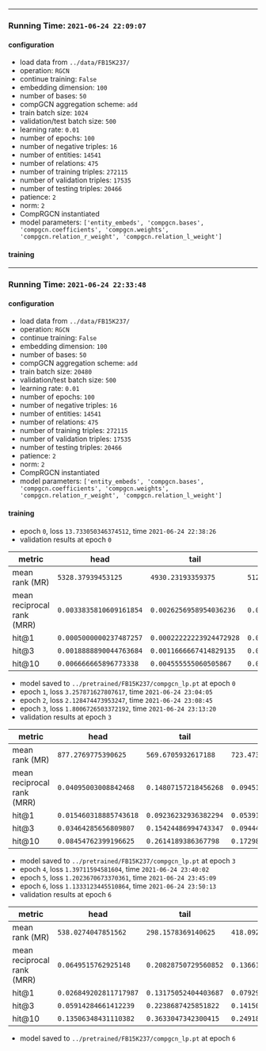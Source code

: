 -----
### Running Time: `2021-06-24 22:09:07`
#### configuration
- load data from `../data/FB15K237/`
- operation: `RGCN`
- continue training: `False`
- embedding dimension: `100`
- number of bases: `50`
- compGCN aggregation scheme: `add`
- train batch size: `1024`
- validation/test batch size: `500`
- learning rate: `0.01`
- number of epochs: `100`
- number of negative triples: `16`
- number of entities: `14541`
- number of relations: `475`
- number of training triples: `272115`
- number of validation triples: `17535`
- number of testing triples: `20466`
- patience: `2`
- norm: `2`
- CompRGCN instantiated
- model parameters: `['entity_embeds', 'compgcn.bases', 'compgcn.coefficients', 'compgcn.weights', 'compgcn.relation_r_weight', 'compgcn.relation_l_weight']`
#### training
-----
### Running Time: `2021-06-24 22:33:48`
#### configuration
- load data from `../data/FB15K237/`
- operation: `RGCN`
- continue training: `False`
- embedding dimension: `100`
- number of bases: `50`
- compGCN aggregation scheme: `add`
- train batch size: `20480`
- validation/test batch size: `500`
- learning rate: `0.01`
- number of epochs: `100`
- number of negative triples: `16`
- number of entities: `14541`
- number of relations: `475`
- number of training triples: `272115`
- number of validation triples: `17535`
- number of testing triples: `20466`
- patience: `2`
- norm: `2`
- CompRGCN instantiated
- model parameters: `['entity_embeds', 'compgcn.bases', 'compgcn.coefficients', 'compgcn.weights', 'compgcn.relation_r_weight', 'compgcn.relation_l_weight']`
#### training
- epoch `0`, loss `13.733050346374512`, time `2021-06-24 22:38:26`  
- validation results  at epoch `0`
   
|  metric  |  head  |  tail  |  mean  |  
|  ----  |  ----  |  ----  |  ----  |  
|  mean rank (MR)  |  `5328.37939453125`  |  `4930.23193359375`  |  `5129.3056640625`  |  
|  mean reciprocal rank (MRR)  |  `0.0033835810609161854`  |  `0.0026256958954036236`  |  `0.0030046384781599045`  |  
|  hit@1  |  `0.0005000000237487257`  |  `0.00022222223924472928`  |  `0.00036111113149672747`  |  
|  hit@3  |  `0.0018888890044763684`  |  `0.0011666667414829135`  |  `0.001527777872979641`  |  
|  hit@10  |  `0.006666665896773338`  |  `0.004555555060505867`  |  `0.005611110478639603`  |  
   
- model saved to `../pretrained/FB15K237/compgcn_lp.pt` at epoch `0`   
- epoch `1`, loss `3.257871627807617`, time `2021-06-24 23:04:05`  
- epoch `2`, loss `2.128474473953247`, time `2021-06-24 23:08:45`  
- epoch `3`, loss `1.8006726503372192`, time `2021-06-24 23:13:20`  
- validation results  at epoch `3`
   
|  metric  |  head  |  tail  |  mean  |  
|  ----  |  ----  |  ----  |  ----  |  
|  mean rank (MR)  |  `877.2769775390625`  |  `569.6705932617188`  |  `723.4737548828125`  |  
|  mean reciprocal rank (MRR)  |  `0.04095003008842468`  |  `0.14807157218456268`  |  `0.09451080113649368`  |  
|  hit@1  |  `0.015460318885743618`  |  `0.09236232936382294`  |  `0.053911324590444565`  |  
|  hit@3  |  `0.03464285656809807`  |  `0.15424486994743347`  |  `0.09444386512041092`  |  
|  hit@10  |  `0.08454762399196625`  |  `0.2614189386367798`  |  `0.1729832887649536`  |  
   
- model saved to `../pretrained/FB15K237/compgcn_lp.pt` at epoch `3`   
- epoch `4`, loss `1.39711594581604`, time `2021-06-24 23:40:02`  
- epoch `5`, loss `1.2023670673370361`, time `2021-06-24 23:45:09`  
- epoch `6`, loss `1.1333123445510864`, time `2021-06-24 23:50:13`  
- validation results  at epoch `6`
   
|  metric  |  head  |  tail  |  mean  |  
|  ----  |  ----  |  ----  |  ----  |  
|  mean rank (MR)  |  `538.0274047851562`  |  `298.1578369140625`  |  `418.0926208496094`  |  
|  mean reciprocal rank (MRR)  |  `0.0649515762925148`  |  `0.20828750729560852`  |  `0.13661953806877136`  |  
|  hit@1  |  `0.026849202811717987`  |  `0.13175052404403687`  |  `0.07929986715316772`  |  
|  hit@3  |  `0.05914284661412239`  |  `0.2238687425851822`  |  `0.14150579273700714`  |  
|  hit@10  |  `0.13506348431110382`  |  `0.3633047342300415`  |  `0.24918410181999207`  |  
   
- model saved to `../pretrained/FB15K237/compgcn_lp.pt` at epoch `6`   
